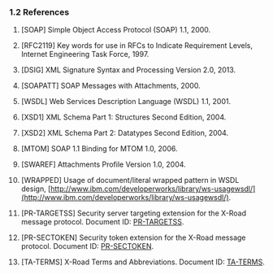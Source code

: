 ### 1.2 References

1. \[SOAP\] Simple Object Access Protocol (SOAP) 1.1, 2000.

2. \[RFC2119\] Key words for use in RFCs to Indicate Requirement Levels,
Internet Engineering Task Force, 1997.

3. \[DSIG\] XML Signature Syntax and Processing Version 2.0, 2013.

4. \[SOAPATT\] SOAP Messages with Attachments, 2000.

5. \[WSDL\] Web Services Description Language (WSDL) 1.1, 2001.

6. \[XSD1\] XML Schema Part 1: Structures Second Edition, 2004.

7. \[XSD2\] XML Schema Part 2: Datatypes Second Edition, 2004.

8. \[MTOM\] SOAP 1.1 Binding for MTOM 1.0, 2006.

9. \[SWAREF\] Attachments Profile Version 1.0, 2004.

10. \[WRAPPED\] Usage of document/literal wrapped pattern in WSDL design,
[http://www.ibm.com/developerworks/library/ws-usagewsdl/](http://www.ibm.com/developerworks/library/ws-usagewsdl/).

11. \[PR-TARGETSS\] Security server targeting extension for the X-Road message protocol. Document ID:
[PR-TARGETSS](./SecurityServerExtension/pr-targetss_security_server_targeting_extension_for_the_x-road_protocol.md)\.

12. \[PR-SECTOKEN\] Security token extension for the X-Road message protocol. Document ID:
[PR-SECTOKEN](./SecurityTokenExtension/pr-sectoken_security_token_extension_for_the_x-road_protocol.md)\.

13. \[TA-TERMS\] X-Road Terms and Abbreviations. Document ID: [TA-TERMS](../terms_x-road_docs.md).